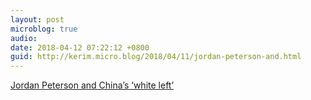 ```yaml
---
layout: post
microblog: true
audio: 
date: 2018-04-12 07:22:12 +0800
guid: http://kerim.micro.blog/2018/04/11/jordan-peterson-and.html
---
```

[Jordan Peterson and China’s ‘white left’](https://supchina.com/2018/04/10/jordan-peterson-and-chinas-white-left/)
